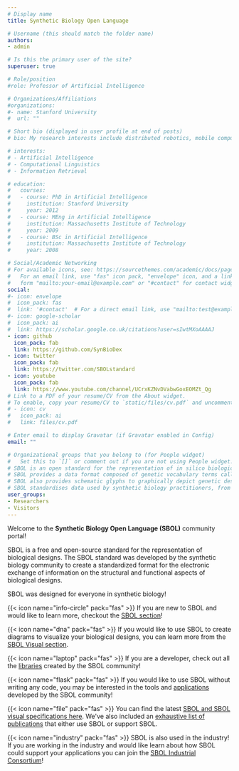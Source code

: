 ```yaml
---
# Display name
title: Synthetic Biology Open Language

# Username (this should match the folder name)
authors:
- admin

# Is this the primary user of the site?
superuser: true

# Role/position
#role: Professor of Artificial Intelligence

# Organizations/Affiliations
#organizations:
#- name: Stanford University
#  url: ""

# Short bio (displayed in user profile at end of posts)
# bio: My research interests include distributed robotics, mobile computing and programmable matter.

# interests:
# - Artificial Intelligence
# - Computational Linguistics
# - Information Retrieval

# education:
#   courses:
#   - course: PhD in Artificial Intelligence
#     institution: Stanford University
#     year: 2012
#   - course: MEng in Artificial Intelligence
#     institution: Massachusetts Institute of Technology
#     year: 2009
#   - course: BSc in Artificial Intelligence
#     institution: Massachusetts Institute of Technology
#     year: 2008

# Social/Academic Networking
# For available icons, see: https://sourcethemes.com/academic/docs/page-builder/#icons
#   For an email link, use "fas" icon pack, "envelope" icon, and a link in the
#   form "mailto:your-email@example.com" or "#contact" for contact widget.
social:
#- icon: envelope
#  icon_pack: fas
#  link: '#contact'  # For a direct email link, use "mailto:test@example.org".
#- icon: google-scholar
#  icon_pack: ai
#  link: https://scholar.google.co.uk/citations?user=sIwtMXoAAAAJ
- icon: github
  icon_pack: fab
  link: https://github.com/SynBioDex
- icon: twitter
  icon_pack: fab
  link: https://twitter.com/SBOLstandard
- icon: youtube
  icon_pack: fab
  link: https://www.youtube.com/channel/UCrxKZNvDVabwGoxEOMZt_Qg
# Link to a PDF of your resume/CV from the About widget.
# To enable, copy your resume/CV to `static/files/cv.pdf` and uncomment the lines below.
# - icon: cv
#   icon_pack: ai
#   link: files/cv.pdf

# Enter email to display Gravatar (if Gravatar enabled in Config)
email: ""

# Organizational groups that you belong to (for People widget)
#   Set this to `[]` or comment out if you are not using People widget.
# SBOL is an open standard for the representation of in silico biological designs.
# SBOL provides a data format composed of genetic vocabulary terms called SBOL Data.
# SBOL also provides schematic glyphs to graphically depict genetic designs called SBOL Visual.
# SBOL standardises data used by synthetic biology practitioners, from users to software developers to wet lab biologists.
user_groups:
- Researchers
- Visitors
---
```



Welcome to the <b>Synthetic Biology Open Language (SBOL)</b> community portal! 

SBOL is a free and open-source standard for the representation of biological designs. The SBOL standard was developed by the synthetic biology community to create a standardized format for the electronic exchange of information on the structural and functional aspects of biological designs.

SBOL was designed for everyone in synthetic biology!

{{< icon name="info-circle" pack="fas" >}} If you are new to SBOL and would like to learn more, checkout the [SBOL section](#sbol)!

{{< icon name="dna" pack="fas" >}} If you would like to use SBOL to create diagrams to visualize your biological designs, you can learn more from the [SBOL Visual section](#visual).

{{< icon name="laptop" pack="fas" >}} If you are a developer, check out all the [libraries](#libraries) created by the SBOL community!

{{< icon name="flask" pack="fas" >}} If you would like to use SBOL without writing any code, you may be interested in the tools and [applications](#applications) developed by the SBOL community!

{{< icon name="file" pack="fas" >}} You can find the latest [SBOL and SBOL visual specifications here](#specifications). We've also included an [exhaustive list of publications](/publication/) that either use SBOL or support SBOL.

{{< icon name="industry" pack="fas" >}} SBOL is also used in the industry! If you are working in the industry and would like learn about how SBOL could support your applications you can join the [SBOL Industrial Consortium](/sbol-industrial/)!